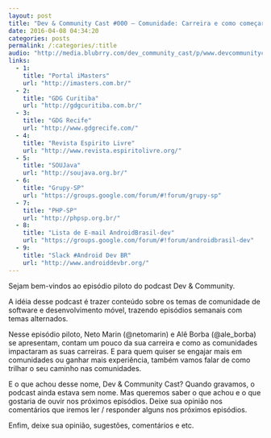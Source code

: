 ```yaml
---
layout: post
title: "Dev & Community Cast #000 – Comunidade: Carreira e como começar"
date: 2016-04-08 04:34:20
categories: posts
permalink: /:categories/:title
audio: "http://media.blubrry.com/dev_community_cast/p/www.devcommunitycast.com.br/episodios/CommunityCast-Comunidade-Carreira-Piloto-20160407-Ep000.mp3"
links:
  - 1:
    title: "Portal iMasters"
    url: "http://imasters.com.br/"
  - 2:
    title: "GDG Curitiba"
    url: "http://gdgcuritiba.com.br/"
  - 3:
    title: "GDG Recife"
    url: "http://www.gdgrecife.com/"
  - 4:
    title: "Revista Espirito Livre"
    url: "http://www.revista.espiritolivre.org/"
  - 5:
    title: "SOUJava"
    url: "http://soujava.org.br/"
  - 6:
    title: "Grupy-SP"
    url: "https://groups.google.com/forum/#!forum/grupy-sp"
  - 7:
    title: "PHP-SP"
    url: "http://phpsp.org.br/"
  - 8:
    title: "Lista de E-mail AndroidBrasil-dev"
    url: "https://groups.google.com/forum/#!forum/androidbrasil-dev"
  - 9:
    title: "Slack #Android Dev BR"
    url: "http://www.androiddevbr.org/"
---
```


Sejam bem-vindos ao episódio piloto do podcast Dev & Community.

A idéia desse podcast é trazer conteúdo sobre os temas de comunidade de software e desenvolvimento móvel, trazendo episódios semanais com temas alternados.
<!--preview-->
Nesse episódio piloto, Neto Marin (@netomarin) e Alê Borba (@ale_borba) se apresentam, contam um pouco da sua carreira e como as comunidades impactaram as suas carreiras. E para quem quiser se engajar mais em comunidades ou ganhar mais experiência, também vamos falar de como trilhar o seu caminho nas comunidades.

E o que achou desse nome, Dev & Community Cast?
Quando gravamos, o podcast ainda estava sem nome. Mas queremos saber o que achou e o que gostaria de ouvir nos próximos episódios.
Deixe sua opinião nos comentários que iremos ler / responder alguns nos próximos episódios.

Enfim, deixe sua opinião, sugestões, comentários e etc.